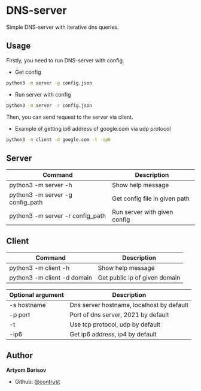 # DNS-server
Simple DNS-server with iterative dns queries.

## Usage
Firstly, you need to run DNS-server with config.
* Get config

```sh
python3 -m server -g config.json
```

* Run server with config

```sh
python3 -m server -r config.json
```
Then, you can send request to the server via client.
* Example of getting ip6 address of google.com via udp protocol

```sh
python3 -m client -d google.com -t -ip6
```
## Server

| Command | Description |
| --- | --- |
| python3 -m server -h | Show help message |
| python3 -m server -g config_path | Get config file in given path |
| python3 -m server -r config_path | Run server with given config |

## Client
| Command | Description |
| --- | --- |
| python3 -m client -h  | Show help message  |
| python3 -m client -d domain | Get public ip of given domain |

| Optional argument | Description |
| --- | --- |
| -s hostname | Dns server hostname, localhost by default |
| -p port | Port of dns server, 2021 by default |
| -t |  Use tcp protocol, udp by default |
| -ip6 |  Get ip6 address, ip4 by default |

## Author

**Artyom Borisov**

* Github: [@contrust](https://github.com/contrust)

